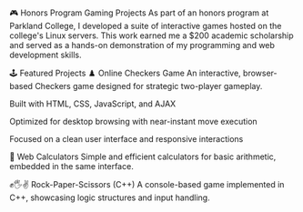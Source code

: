 🎮 Honors Program Gaming Projects
As part of an honors program at Parkland College, I developed a suite of interactive games hosted on the college's Linux servers. This work earned me a $200 academic scholarship and served as a hands-on demonstration of my programming and web development skills.

🕹️ Featured Projects
♟️ Online Checkers Game
An interactive, browser-based Checkers game designed for strategic two-player gameplay.

Built with HTML, CSS, JavaScript, and AJAX

Optimized for desktop browsing with near-instant move execution

Focused on a clean user interface and responsive interactions

🧮 Web Calculators
Simple and efficient calculators for basic arithmetic, embedded in the same interface.

✊🖐✌️ Rock-Paper-Scissors (C++)
A console-based game implemented in C++, showcasing logic structures and input handling.
